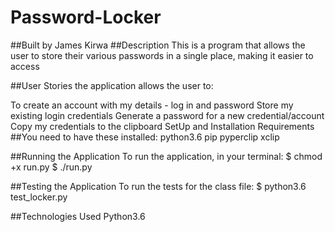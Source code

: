 # Password-Locker

 ##Built by James Kirwa
 ##Description
This is a program that allows the user to store their various passwords in a single place, making it easier to access

 ##User Stories
the application allows the user to:

To create an account with my details - log in and password
Store my existing login credentials
Generate a password for a new credential/account
Copy my credentials to the clipboard
SetUp and Installation Requirements
 ##You need to have these installed:
python3.6
pip
pyperclip
xclip
<!-- Link to live site:[https://github.com/Jameskirwa/Password-Locker] -->

 ##Running the Application
To run the application, in your terminal: $ chmod +x run.py $ ./run.py

 ##Testing the Application
To run the tests for the class file: $ python3.6 test_locker.py

 ##Technologies Used
Python3.6
